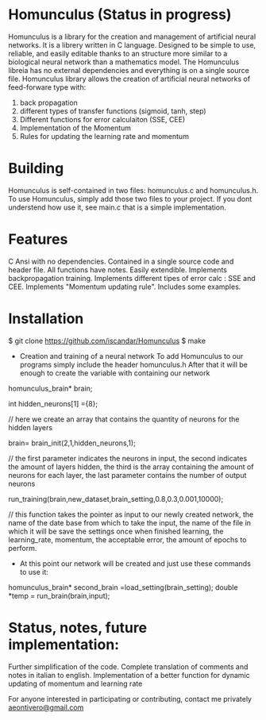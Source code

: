 # Homunculus (Status in progress)  
                
Homunculus is a library for the creation and management of artificial neural networks. It is a librery
written in C language. Designed to be simple to use, reliable, and easily editable
thanks to an structure more similar to a biological neural network than a mathematics model.
The Homunculus libreia has no external dependencies and everything is on a single source file.
Homunculus library allows the creation of artificial neural networks of feed-forware type with:
1. back propagation
2. different types of transfer functions (sigmoid, tanh, step)
3. Different functions for error calculaiton (SSE, CEE)
4. Implementation of the Momentum
5. Rules for updating the learning rate and momentum

# Building

Homunculus is self-contained in two files: homunculus.c and homunculus.h. To use Homunculus, simply add those two files to your project. If you dont understend how use it, see main.c that is a simple implementation.

# Features

C Ansi with no dependencies.
Contained in a single source code and header file.
All functions have notes.
Easily extendible.
Implements backpropagation training.
Implements different tipes of error calc : SSE and CEE.
Implements "Momentum updating rule".
Includes some examples.

# Installation

$ git clone https://github.com/iscandar/Homunculus
$ make

- Creation and training of a neural network
To add Homunculus to our programs simply include the header
homunculus.h
After that it will be enough to create the variable with containing our network

homunculus_brain* brain;

int hidden_neurons[1] ={8};

// here we create an array that contains the quantity  of neurons for the hidden layers

brain= brain_init(2,1,hidden_neurons,1);

// the first parameter indicates the neurons in input, the second indicates the amount of layers hidden, the third is the array containing the amount of neurons for each layer, the last parameter  contains the number of output neurons

run_training(brain,new_dataset,brain_setting,0.8,0.3,0.001,10000);

// this function takes the pointer as input to our newly created network, the name
of the date base from which to take the input, the name of the  file in which it will be save the settings once when finished
learning, the learning_rate, momentum, the acceptable error, the amount of epochs to perform.

 - At this point our network will be created and just use these commands to use it:
 
homunculus_brain* second_brain =load_setting(brain_setting);
double *temp = run_brain(brain,input);

# Status, notes, future implementation:
Further simplification of the code.
Complete translation of comments and notes in italian to english.
Implementation of a better function for dynamic updating of momentum and learning rate

 For anyone interested in participating or contributing, contact me privately
 aeontivero@gmail.com
 
 
